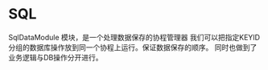 # SQL
SqlDataModule 模块，是一个处理数据保存的协程管理器
我们可以把指定KEYID分组的数据库操作放到同一个协程上运行。保证数据保存的顺序。
同时也做到了业务逻辑与DB操作分开进行。